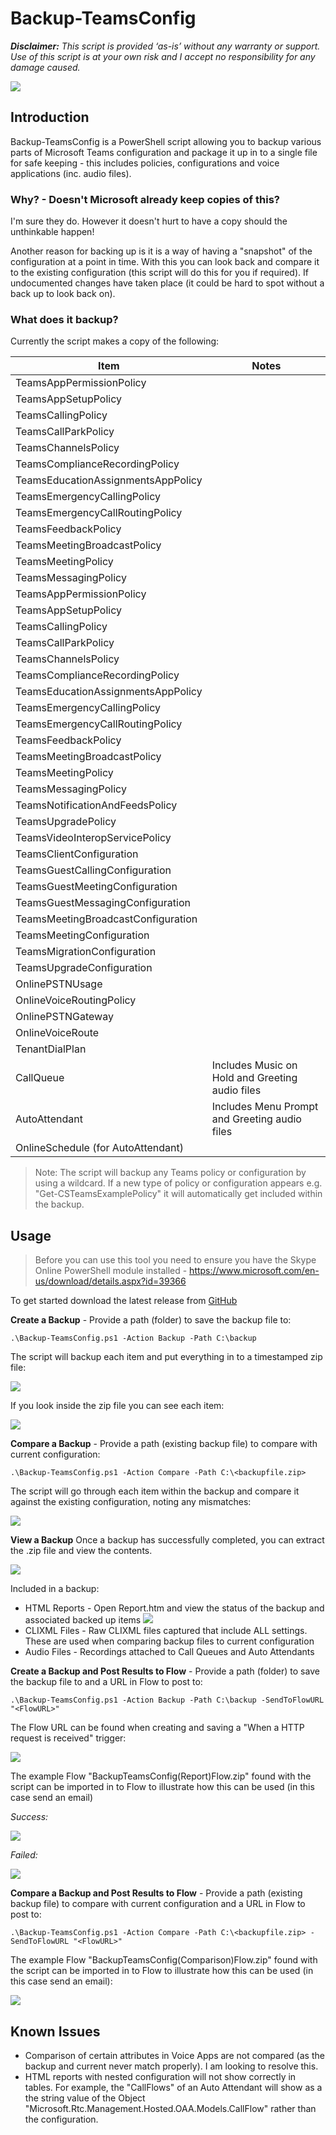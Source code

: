 # Backup-TeamsConfig

_**Disclaimer:** This script is provided ‘as-is’ without any warranty or support. Use of this script is at your own risk and I accept no responsibility for any damage caused._

![](https://www.lee-ford.co.uk/images/backup-teamsconfig/example-running.png)

## Introduction ##
Backup-TeamsConfig is a PowerShell script allowing you to backup various parts of Microsoft Teams configuration and package it up in to a single file for safe keeping - this includes policies, configurations and voice applications (inc. audio files).

### Why? - Doesn't Microsoft already keep copies of this? ###
I'm sure they do. However it doesn't hurt to have a copy should the unthinkable happen!

Another reason for backing up is it is a way of having a "snapshot" of the configuration at a point in time. With this you can look back and compare it to the existing configuration (this script will do this for you if required). If undocumented changes have taken place (it could be hard to spot without a back up to look back on).

### What does it backup? ###

Currently the script makes a copy of the following:

| Item                               | Notes                                           |
| ---------------------------------- | ----------------------------------------------- |
| TeamsAppPermissionPolicy           |
| TeamsAppSetupPolicy                |
| TeamsCallingPolicy                 |
| TeamsCallParkPolicy                |
| TeamsChannelsPolicy                |
| TeamsComplianceRecordingPolicy     |
| TeamsEducationAssignmentsAppPolicy |
| TeamsEmergencyCallingPolicy        |
| TeamsEmergencyCallRoutingPolicy    |
| TeamsFeedbackPolicy                |
| TeamsMeetingBroadcastPolicy        |
| TeamsMeetingPolicy                 |
| TeamsMessagingPolicy               |
| TeamsAppPermissionPolicy           |
| TeamsAppSetupPolicy                |
| TeamsCallingPolicy                 |
| TeamsCallParkPolicy                |
| TeamsChannelsPolicy                |
| TeamsComplianceRecordingPolicy     |
| TeamsEducationAssignmentsAppPolicy |
| TeamsEmergencyCallingPolicy        |
| TeamsEmergencyCallRoutingPolicy    |
| TeamsFeedbackPolicy                |
| TeamsMeetingBroadcastPolicy        |
| TeamsMeetingPolicy                 |
| TeamsMessagingPolicy               |
| TeamsNotificationAndFeedsPolicy    |
| TeamsUpgradePolicy                 |
| TeamsVideoInteropServicePolicy     |
| TeamsClientConfiguration           |
| TeamsGuestCallingConfiguration     |
| TeamsGuestMeetingConfiguration     |
| TeamsGuestMessagingConfiguration   |
| TeamsMeetingBroadcastConfiguration |
| TeamsMeetingConfiguration          |
| TeamsMigrationConfiguration        |
| TeamsUpgradeConfiguration          |
| OnlinePSTNUsage                    |
| OnlineVoiceRoutingPolicy           |
| OnlinePSTNGateway                  |
| OnlineVoiceRoute                   |
| TenantDialPlan                     |
| CallQueue                          | Includes Music on Hold and Greeting audio files |
| AutoAttendant                      | Includes Menu Prompt and Greeting audio files   |
| OnlineSchedule (for AutoAttendant) |



> Note: The script will backup any Teams policy or configuration by using a wildcard. If a new type of policy or configuration appears e.g. "Get-CSTeamsExamplePolicy" it will automatically get included within the backup.

## Usage ##

> Before you can use this tool you need to ensure you have the Skype Online PowerShell module installed - https://www.microsoft.com/en-us/download/details.aspx?id=39366

To get started download the latest release from [GitHub](https://github.com/leeford/Backup-TeamsConfig/releases)

**Create a Backup** - Provide a path (folder) to save the backup file to:

```.\Backup-TeamsConfig.ps1 -Action Backup -Path C:\backup```

The script will backup each item and put everything in to a timestamped zip file:

![](https://www.lee-ford.co.uk/images/backup-teamsconfig/backup-example.png)

If you look inside the zip file you can see each item:

![](https://www.lee-ford.co.uk/images/backup-teamsconfig/zip-file-example.png)

**Compare a Backup** - Provide a path (existing backup file) to compare with current configuration:

```.\Backup-TeamsConfig.ps1 -Action Compare -Path C:\<backupfile.zip>```

The script will go through each item within the backup and compare it against the existing configuration, noting any mismatches:

![](https://www.lee-ford.co.uk/images/backup-teamsconfig/compare-example.png)

**View a Backup**
Once a backup has successfully completed, you can extract the .zip file and view the contents.

![](https://www.lee-ford.co.uk/images/backup-teamsconfig/view-backup.png)

Included in a backup:

- HTML Reports - Open Report.htm and view the status of the backup and associated backed up items
  ![](https://www.lee-ford.co.uk/images/backup-teamsconfig/backup-report.gif)
- CLIXML Files - Raw CLIXML files captured that include ALL settings. These are used when comparing backup files to current configuration
- Audio Files - Recordings attached to Call Queues and Auto Attendants

**Create a Backup and Post Results to Flow** - Provide a path (folder) to save the backup file to and a URL in Flow to post to:

```.\Backup-TeamsConfig.ps1 -Action Backup -Path C:\backup -SendToFlowURL "<FlowURL>"```

The Flow URL can be found when creating and saving a "When a HTTP request is received" trigger:

![](https://www.lee-ford.co.uk/images/backup-teamsconfig/flow-url-example.png)

The example Flow "BackupTeamsConfig(Report)Flow.zip" found with the script can be imported in to Flow to illustrate how this can be used (in this case send an email)

_Success:_

![](https://www.lee-ford.co.uk/images/backup-teamsconfig/success-email-example.png)

_Failed:_

![](https://www.lee-ford.co.uk/images/backup-teamsconfig/failed-email-example.png)

**Compare a Backup and Post Results to Flow** - Provide a path (existing backup file) to compare with current configuration and a URL in Flow to post to:

```.\Backup-TeamsConfig.ps1 -Action Compare -Path C:\<backupfile.zip> -SendToFlowURL "<FlowURL>"```

The example Flow "BackupTeamsConfig(Comparison)Flow.zip" found with the script can be imported in to Flow to illustrate how this can be used (in this case send an email):

![](https://www.lee-ford.co.uk/images/backup-teamsconfig/compare-email-example.png)

## Known Issues ##
- Comparison of certain attributes in Voice Apps are not compared (as the backup and current never match properly). I am looking to resolve this.
- HTML reports with nested configuration will not show correctly in tables. For example, the "CallFlows" of an Auto Attendant will show as a the string value of the Object "Microsoft.Rtc.Management.Hosted.OAA.Models.CallFlow" rather than the configuration.